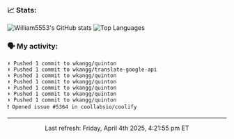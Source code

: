 ### 📈 Stats:
![William5553's GitHub stats](https://gh-readme-stats-git-main-william5553s-projects.vercel.app/api?username=wkangg&show_icons=true&theme=dark&include_all_commits=true&count_private=true&hide_border=true)
![Top Languages](https://gh-readme-stats-git-main-william5553s-projects.vercel.app/api/top-langs/?username=wkangg&langs_count=10&layout=compact&theme=dark&include_all_commits=true&count_private=true&hide_border=true)

### 🗣 My activity:
```
⬆️ Pushed 1 commit to wkangg/quinton
⬆️ Pushed 1 commit to wkangg/translate-google-api
⬆️ Pushed 1 commit to wkangg/quinton
⬆️ Pushed 1 commit to wkangg/quinton
⬆️ Pushed 1 commit to wkangg/quinton
⬆️ Pushed 1 commit to wkangg/quinton
⬆️ Pushed 1 commit to wkangg/quinton
❗️ Opened issue #5364 in coollabsio/coolify
```

------------
<p align="center">Last refresh: Friday, April 4th 2025, 4:21:55 pm ET</p>
